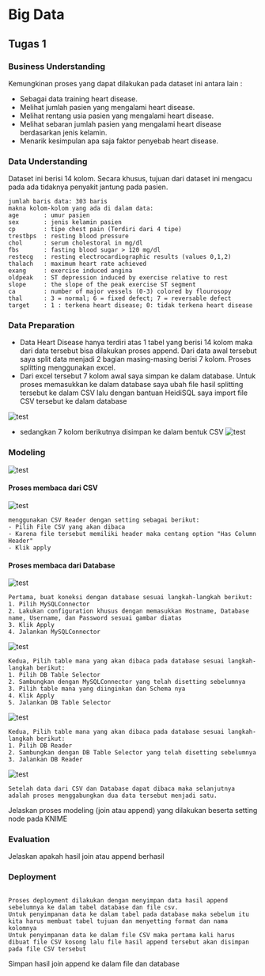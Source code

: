 # Big Data
## Tugas 1

### Business Understanding
Kemungkinan proses yang dapat dilakukan pada dataset ini antara lain :
  - Sebagai data training heart disease.
  - Melihat jumlah pasien yang mengalami heart disease.
  - Melihat rentang usia pasien yang mengalami heart disease.
  - Melihat sebaran jumlah pasien yang mengalami heart disease berdasarkan jenis kelamin.
  - Menarik kesimpulan apa saja faktor penyebab heart disease.


### Data Understanding
Dataset ini berisi 14 kolom. Secara khusus, tujuan dari dataset ini mengacu pada ada tidaknya penyakit jantung pada pasien.
```
jumlah baris data: 303 baris 
makna kolom-kolom yang ada di dalam data:
age       : umur pasien
sex       : jenis kelamin pasien
cp        : tipe chest pain (Terdiri dari 4 tipe)
trestbps  : resting blood pressure
chol      : serum cholestoral in mg/dl 
fbs       : fasting blood sugar > 120 mg/dl
restecg   : resting electrocardiographic results (values 0,1,2)
thalach   : maximum heart rate achieved 
exang     : exercise induced angina 
oldpeak   : ST depression induced by exercise relative to rest 
slope     : the slope of the peak exercise ST segment 
ca        : number of major vessels (0-3) colored by flourosopy 
thal      : 3 = normal; 6 = fixed defect; 7 = reversable defect
target    : 1 : terkena heart disease; 0: tidak terkena heart disease
```

### Data Preparation

  - Data Heart Disease hanya terdiri atas 1 tabel yang berisi 14 kolom maka dari data tersebut bisa dilakukan proses append. Dari data awal tersebut saya split data menjadi 2 bagian masing-masing berisi 7 kolom. Proses splitting menggunakan excel. 
  - Dari excel tersebut 7 kolom awal saya simpan ke dalam database. Untuk proses memasukkan ke dalam database saya ubah file hasil splitting tersebut ke dalam CSV lalu dengan bantuan HeidiSQL saya import file CSV tersebut ke dalam database 
  
![test](/screenshot/DB_split.JPG)
  - sedangkan 7 kolom berikutnya disimpan ke dalam bentuk CSV 
![test](/screenshot/CSV_split.JPG)

### Modeling

![test](/screenshot/workflow.JPG)
#### Proses membaca dari CSV
![test](/screenshot/CSV_Reader_setting.JPG)
```
menggunakan CSV Reader dengan setting sebagai berikut:
- Pilih File CSV yang akan dibaca
- Karena file tersebut memiliki header maka centang option "Has Column Header"
- Klik apply
```

#### Proses membaca dari Database
![test](/screenshot/SQL_Connect_setting.JPG)
```
Pertama, buat koneksi dengan database sesuai langkah-langkah berikut:
1. Pilih MySQLConnector
2. Lakukan configuration khusus dengan memasukkan Hostname, Database name, Username, dan Password sesuai gambar diatas
3. Klik Apply
4. Jalankan MySQLConnector
```
![test](/screenshot/DB_Selector_setting.JPG)
```
Kedua, Pilih table mana yang akan dibaca pada database sesuai langkah-langkah berikut:
1. Pilih DB Table Selector
2. Sambungkan dengan MySQLConnector yang telah disetting sebelumnya
3. Pilih table mana yang diinginkan dan Schema nya
4. Klik Apply
5. Jalankan DB Table Selector
```
![test](/screenshot/DB_Reader_setting.JPG)
```
Kedua, Pilih table mana yang akan dibaca pada database sesuai langkah-langkah berikut:
1. Pilih DB Reader
2. Sambungkan dengan DB Table Selector yang telah disetting sebelumnya
3. Jalankan DB Reader
```
![test](/screenshot/Append_setting.JPG)
```
Setelah data dari CSV dan Database dapat dibaca maka selanjutnya adalah proses menggabungkan dua data tersebut menjadi satu.
```

Jelaskan proses modeling (join atau append) yang dilakukan beserta setting node pada KNIME

### Evaluation

Jelaskan apakah hasil join atau append berhasil

### Deployment
```

Proses deployment dilakukan dengan menyimpan data hasil append sebelumnya ke dalam tabel database dan file csv.
Untuk penyimpanan data ke dalam tabel pada database maka sebelum itu kita harus membuat tabel tujuan dan menyetting format dan nama kolomnya
Untuk penyimpanan data ke dalam file CSV maka pertama kali harus dibuat file CSV kosong lalu file hasil append tersebut akan disimpan pada file CSV tersebut
```
Simpan hasil join append ke dalam file dan database
